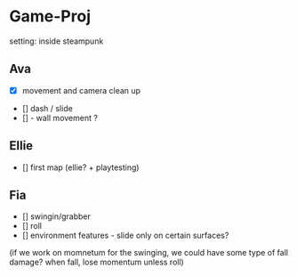 # Game-Proj

setting: inside steampunk

## Ava
- [x] movement and camera clean up 
- [] dash / slide
- [] - wall movement ?

## Ellie
- [] first map (ellie? + playtesting)

## Fia
- [] swingin/grabber
- [] roll
- [] environment features - slide only on certain surfaces?

 (if we work on momnetum for the swinging, we could have some type of fall damage? when fall, lose momentum unless roll)
